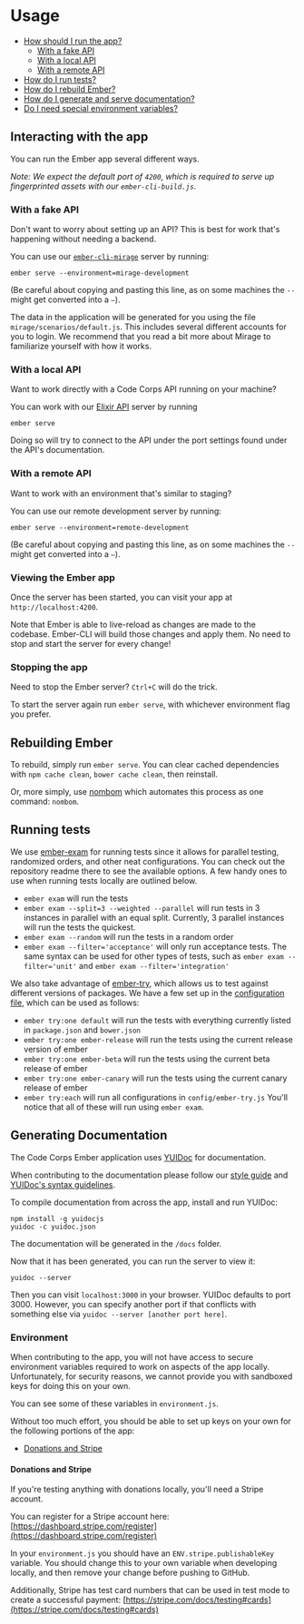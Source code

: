 # Usage

- [How should I run the app?](#running-the-app)
  - [With a fake API](#with-a-fake-api)
  - [With a local API](#with-a-local-api)
  - [With a remote API](#with-a-remote-api)
- [How do I run tests?](#running-tests)
- [How do I rebuild Ember?](#rebuilding-ember)
- [How do I generate and serve documentation?](#generating-documentation)
- [Do I need special environment variables?](#environment)

## Interacting with the app

You can run the Ember app several different ways.

_Note: We expect the default port of `4200`, which is required to serve up fingerprinted assets with our `ember-cli-build.js`._

### With a fake API

Don't want to worry about setting up an API? This is best for work that's happening without needing a backend.

You can use our [`ember-cli-mirage`](http://www.ember-cli-mirage.com/) server by running:

```shell
ember serve --environment=mirage-development
```

(Be careful about copying and pasting this line, as on some machines the `--` might get converted into a `–`).

The data in the application will be generated for you using the file `mirage/scenarios/default.js`. This includes several different accounts for you to login. We recommend that you read a bit more about Mirage to familiarize yourself with how it works.

### With a local API

Want to work directly with a Code Corps API running on your machine?

You can work with our [Elixir API](https://github.com/code-corps/code-corps-api/) server by running

```shell
ember serve
```

Doing so will try to connect to the API under the port settings found under the API's documentation.

### With a remote API

Want to work with an environment that's similar to staging?

You can use our remote development server by running:

```shell
ember serve --environment=remote-development
```

(Be careful about copying and pasting this line, as on some machines the `--` might get converted into a `–`).

### Viewing the Ember app

Once the server has been started, you can visit your app at `http://localhost:4200`.

Note that Ember is able to live-reload as changes are made to the codebase. Ember-CLI will build those changes and apply them. No need to stop and start the server for every change!

### Stopping the app

Need to stop the Ember server? `Ctrl+C` will do the trick.

To start the server again run `ember serve`, with whichever environment flag you prefer.

## Rebuilding Ember

To rebuild, simply run `ember serve`. You can clear cached dependencies with `npm cache clean`, `bower cache clean`, then reinstall.

Or, more simply, use [nombom](https://www.npmjs.com/package/nombom) which automates this process as one command: `nombom`.

## Running tests

We use [ember-exam](https://github.com/trentmwillis/ember-exam) for running tests since it allows for parallel testing, randomized orders, and other neat configurations. You can check out the repository readme there to see the available options. A few handy ones to use when running tests locally are outlined below.

* `ember exam` will run the tests
* `ember exam --split=3 --weighted --parallel` will run tests in 3 instances in parallel with an equal split. Currently, 3 parallel instances will run the tests the quickest.
* `ember exam --random` will run the tests in a random order
* `ember exam --filter='acceptance'` will only run acceptance tests. The same syntax can be used for other types of tests, such as `ember exam --filter='unit'` and `ember exam --filter='integration'`

We also take advantage of [ember-try](https://github.com/ember-cli/ember-try), which allows us to test against different versions of packages. We have a few set up in the [configuration file](../config/ember-try.js), which can be used as follows:
* `ember try:one default` will run the tests with everything currently listed in `package.json` and `bower.json`
* `ember try:one ember-release` will run the tests using the current release version of ember
* `ember try:one ember-beta` will run the tests using the current beta release of ember
* `ember try:one ember-canary` will run the tests using the current canary release of ember
* `ember try:each` will run all configurations in `config/ember-try.js`
You'll notice that all of these will run using `ember exam`.

## Generating Documentation

The Code Corps Ember application uses [YUIDoc](http://yui.github.io/yuidoc/) for documentation.

When contributing to the documentation please follow our [style guide](docs/STYLEGUIDE.md) and [YUIDoc's syntax guidelines](http://yui.github.io/yuidoc/syntax/index.html).

To compile documentation from across the app, install and run YUIDoc:

```shell
npm install -g yuidocjs
yuidoc -c yuidoc.json
```

The documentation will be generated in the `/docs` folder.

Now that it has been generated, you can run the server to view it:

```shell
yuidoc --server
```

Then you can visit `localhost:3000` in your browser. YUIDoc defaults to port 3000. However, you can specify another port if that conflicts with something else via `yuidoc --server [another port here]`.

### Environment

When contributing to the app, you will not have access to secure environment variables required to work on aspects of the app locally. Unfortunately, for security reasons, we cannot provide you with sandboxed keys for doing this on your own.

You can see some of these variables in `environment.js`.

Without too much effort, you should be able to set up keys on your own for the following portions of the app:

- [Donations and Stripe](#donations-and-stripe)

#### Donations and Stripe

If you're testing anything with donations locally, you'll need a Stripe account.

You can register for a Stripe account here: [https://dashboard.stripe.com/register](https://dashboard.stripe.com/register)

In your `environment.js` you should have an `ENV.stripe.publishableKey` variable. You should change this to your own variable when developing locally, and then remove your change before pushing to GitHub.

Additionally, Stripe has test card numbers that can be used in test mode to create a successful payment: [https://stripe.com/docs/testing#cards](https://stripe.com/docs/testing#cards)
